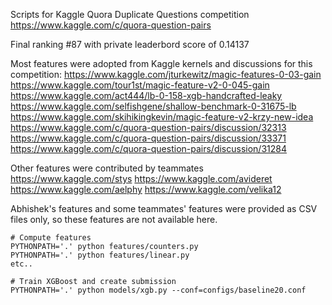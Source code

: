 Scripts for Kaggle Quora Duplicate Questions competition
https://www.kaggle.com/c/quora-question-pairs

Final ranking #87 with private leaderbord score of 0.14137

Most features were adopted from Kaggle kernels and discussions for this competition: 
https://www.kaggle.com/jturkewitz/magic-features-0-03-gain
https://www.kaggle.com/tour1st/magic-feature-v2-0-045-gain
https://www.kaggle.com/act444/lb-0-158-xgb-handcrafted-leaky
https://www.kaggle.com/selfishgene/shallow-benchmark-0-31675-lb
https://www.kaggle.com/skihikingkevin/magic-feature-v2-krzy-new-idea
https://www.kaggle.com/c/quora-question-pairs/discussion/32313
https://www.kaggle.com/c/quora-question-pairs/discussion/33371
https://www.kaggle.com/c/quora-question-pairs/discussion/31284

Other features were contributed by teammates
https://www.kaggle.com/stys
https://www.kaggle.com/avideret
https://www.kaggle.com/aelphy
https://www.kaggle.com/velika12

Abhishek's features and some teammates' features were provided as CSV files only,
so these features are not available here.


```
# Compute features
PYTHONPATH='.' python features/counters.py
PYTHONPATH='.' python features/linear.py
etc..

# Train XGBoost and create submission
PYTHONPATH='.' python models/xgb.py --conf=configs/baseline20.conf

```

